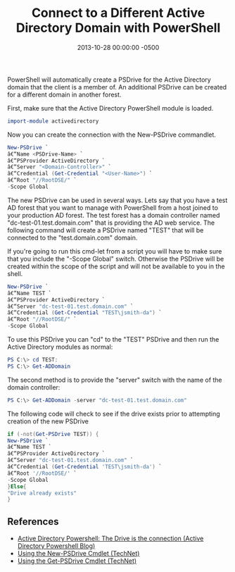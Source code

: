 ﻿---
title:  Connect to a Different Active Directory Domain with PowerShell
date:   2013-10-28 00:00:00 -0500
categories: IT
---

PowerShell will automatically create a PSDrive for the Active Directory domain that the client is a member of. An additional PSDrive can be created for a different domain in another forest.

First, make sure that the Active Directory PowerShell module is loaded.

```powershell
import-module activedirectory
```

Now you can create the connection with the New-PSDrive commandlet.

```powershell
New-PSDrive `
â€“Name <PSDrive-Name> `
â€“PSProvider ActiveDirectory `
â€“Server "<Domain-Controller>" `
â€“Credential (Get-Credential "<User-Name>") `
â€“Root "//RootDSE/" `
-Scope Global
```

The new PSDrive can be used in several ways. Lets say that you have a test AD forest that you want to manage with PowerShell from a host joined to your production AD forest. The test forest has a domain controller named "dc-test-01.test.domain.com" that is providing the AD web service. The following command will create a PSDrive named "TEST" that will be connected to the "test.domain.com" domain.

If you're going to run this cmd-let from a script you will have to make sure that you include the "-Scope Global" switch. Otherwise the PSDrive will be created within the scope of the script and will not be available to you in the shell.

```powershell
New-PSDrive `
â€“Name TEST `
â€“PSProvider ActiveDirectory `
â€“Server "dc-test-01.test.domain.com" `
â€“Credential (Get-Credential "TEST\jsmith-da") `
â€“Root "//RootDSE/" `
-Scope Global
```

To use this PSDrive you can "cd" to the "TEST" PSDrive and then run the Active Directory modules as normal:

```powershell
PS C:\> cd TEST:
PS C:\> Get-ADDomain
```

The second method is to provide the "server" switch with the name of the domain controller:

```powershell
PS C:\> Get-ADDomain -server "dc-test-01.test.domain.com"
```

The following code will check to see if the drive exists prior to attempting creation of the new PSDrive

```powershell
if (-not(Get-PSDrive TEST)) {
New-PSDrive `
â€“Name TEST `
â€“PSProvider ActiveDirectory `
â€“Server "dc-test-01.test.domain.com" `
â€“Credential (Get-Credential 'TEST\jsmith-da') `
â€“Root '//RootDSE/' `
-Scope Global
}Else{
"Drive already exists"
}
```

## References

- <a href="http://blogs.msdn.com/b/adpowershell/archive/2009/03/11/the-drive-is-the-connection.aspx" target="_blank">Active Directory Powershell: The Drive is the connection (Active Directory Powershell Blog)</a>
- <a href="http://technet.microsoft.com/en-us/library/ee176915.aspx" target="_blank">Using the New-PSDrive Cmdlet (TechNet)</a>
- <a href="http://technet.microsoft.com/en-us/library/ee176856.aspx" target="_blank">Using the Get-PSDrive Cmdlet (TechNet)</a>



